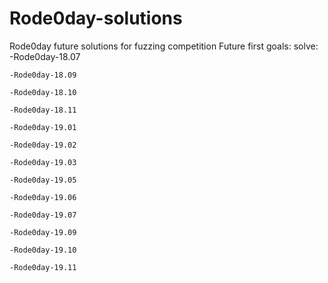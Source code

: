 # Rode0day-solutions
Rode0day future solutions for fuzzing competition
Future first goals:
  solve:
    -Rode0day-18.07
    
    -Rode0day-18.09
    
    -Rode0day-18.10
    
    -Rode0day-18.11
    
    -Rode0day-19.01
    
    -Rode0day-19.02
    
    -Rode0day-19.03
    
    -Rode0day-19.05
    
    -Rode0day-19.06
    
    -Rode0day-19.07
    
    -Rode0day-19.09
    
    -Rode0day-19.10
    
    -Rode0day-19.11
